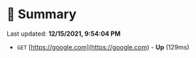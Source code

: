 # 📖 Summary
Last updated: **12/15/2021, 9:54:04 PM**

- `GET` [https://google.com](https://google.com) - **Up** (129ms)
